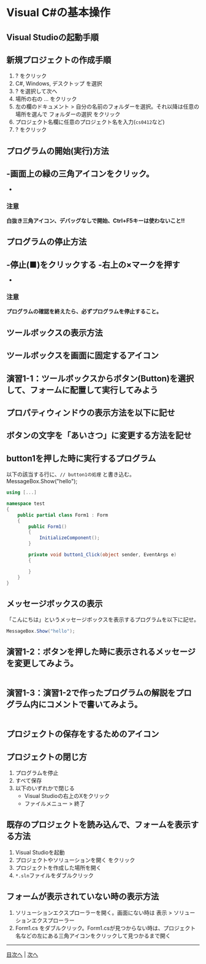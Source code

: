 # Visual C#の基本操作
## Visual Studioの起動手順



## 新規プロジェクトの作成手順
1. ? をクリック
2. C#, Windows, デスクトップ を選択
3. ? を選択して次へ
4. 場所の右の ... をクリック
5. 左の欄のドキュメント > 自分の名前のフォルダーを選択。それ以降は任意の場所を選んで フォルダーの選択 をクリック
6. プロジェクト名欄に任意のプロジェクト名を入力(`cs0412`など)
7. ? をクリック


## プログラムの開始(実行)方法
-画面上の緑の三角アイコンをクリック。
-
-

### 注意

**白抜き三角アイコン、デバッグなしで開始、Ctrl+F5キーは使わないこと!!**

## プログラムの停止方法
-停止(■)をクリックする
-右上の×マークを押す
-
-

### 注意

**プログラムの確認を終えたら、必ずプログラムを停止すること。**

## ツールボックスの表示方法



## ツールボックスを画面に固定するアイコン



## 演習1-1：ツールボックスからボタン(Button)を選択して、フォームに配置して実行してみよう



## プロパティウィンドウの表示方法を以下に記せ



## ボタンの文字を「あいさつ」に変更する方法を記せ



## button1を押した時に実行するプログラム
以下の該当する行に、`// button1の処理` と書き込む。
MessageBox.Show("hello");
```cs
using [...]

namespace test
{
    public partial class Form1 : Form
    {
        public Form1()
        {
            InitializeComponent();
        }

        private void button1_Click(object sender, EventArgs e)
        {

        }
    }
}
```

## メッセージボックスの表示
「こんにちは」というメッセージボックスを表示するプログラムを以下に記せ。

```cs
MessageBox.Show("hello");
```

## 演習1-2：ボタンを押した時に表示されるメッセージを変更してみよう。

```cs

```

## 演習1-3：演習1-2で作ったプログラムの解説をプログラム内にコメントで書いてみよう。

```cs

```

## プロジェクトの保存をするためのアイコン



## プロジェクトの閉じ方

1. プログラムを停止
2. すべて保存
3. 以下のいずれかで閉じる
   - Visual Studioの右上のXをクリック
   - ファイルメニュー > 終了


## 既存のプロジェクトを読み込んで、フォームを表示する方法

1. Visual Studioを起動
2. プロジェクトやソリューションを開く をクリック
3. プロジェクトを作成した場所を開く
4. `*.sln`ファイルをダブルクリック

## フォームが表示されていない時の表示方法

1. ソリューションエクスプローラーを開く。画面にない時は 表示 > ソリューションエクスプローラー
2. Form1.cs をダブルクリック。Form1.csが見つからない時は、プロジェクト名などの左にある三角アイコンをクリックして見つかるまで開く


---

[目次へ](README.md#%E7%9B%AE%E6%AC%A1) | [次へ](README.md#%E3%83%97%E3%83%AD%E3%82%B0%E3%83%A9%E3%83%9F%E3%83%B3%E3%82%B0%E3%81%AE%E8%82%9D)

